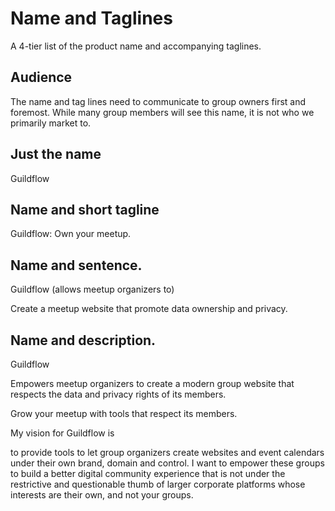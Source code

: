 # Name and Taglines

A 4-tier list of the product name and accompanying taglines.

## Audience

The name and tag lines need to communicate to group owners first and foremost. While many group members will see this name, it is not who we primarily market to.

## Just the name

Guildflow

## Name and short tagline

Guildflow: Own your meetup.

## Name and sentence.

Guildflow (allows meetup organizers to)

Create a meetup website that promote data ownership and privacy.

## Name and description.

Guildflow

Empowers meetup organizers to create a modern group website that respects the data and privacy rights of its members.



Grow your meetup with tools that respect its members.


My vision for Guildflow is 

to provide tools to let group organizers create websites and event calendars under their own brand, domain and control. I want to empower these groups to build a better digital community experience that is not under the restrictive and questionable thumb of larger corporate platforms whose interests are their own, and not your groups.